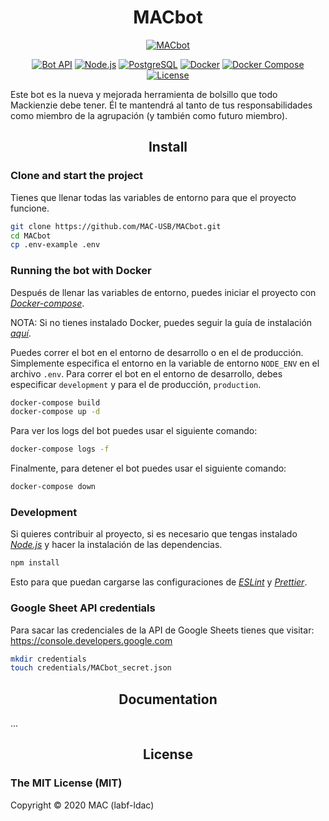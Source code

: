 <h1 align="center">MACbot</h1>

<div align="center">

[![MACbot](https://img.shields.io/badge/MACbot-v2.0-0088cc?style=flat-square&logo=github)](https://telegram.me/mac_usb_bot)

[![Bot API](https://img.shields.io/badge/Bot%20API-v6.7-0088cc?style=flat-square&logo=telegram)](https://core.telegram.org/bots/api)
[![Node.js](https://img.shields.io/badge/Node.js-v18-43853D?style=flat-square&logo=node.js&logoColor=white)](https://nodejs.org/es/)
[![PostgreSQL](https://img.shields.io/badge/PostgreSQL-v15-336791?style=flat-square&logo=postgresql&logoColor=white)](https://www.postgresql.org/)
[![Docker](https://img.shields.io/badge/Docker-2496ED?style=flat-square&logo=docker&logoColor=white)](https://www.docker.com/)
[![Docker Compose](https://img.shields.io/badge/Docker%20Compose-2496ED?style=flat-square&logo=docker&logoColor=white)](https://github.com/docker/compose)
[![License](https://img.shields.io/badge/License-MIT-0088cc?style=flat-square&logo=github)](https://github.com/MAC-USB/MACbot/blob/master/LICENSE)

</div>

Este bot es la nueva y mejorada herramienta de bolsillo que todo Mackienzie debe tener. Él te mantendrá al tanto de tus responsabilidades como miembro de la agrupación (y también como futuro miembro).

<h2 align='center'>Install</h2>

### **Clone and start the project**

Tienes que llenar todas las variables de entorno para que el proyecto funcione.

```bash
git clone https://github.com/MAC-USB/MACbot.git
cd MACbot
cp .env-example .env
```

### **Running the bot with Docker**

Después de llenar las variables de entorno, puedes iniciar el proyecto con [_Docker-compose_](https://github.com/docker/compose).

NOTA: Si no tienes instalado Docker, puedes seguir la guía de instalación [_aquí_](https://docs.docker.com/get-docker/).

Puedes correr el bot en el entorno de desarrollo o en el de producción. Simplemente especifica el entorno en la variable de entorno `NODE_ENV` en el archivo `.env`. Para correr el bot en el entorno de desarrollo, debes especificar `development` y para el de producción, `production`.

```bash
docker-compose build
docker-compose up -d
```

Para ver los logs del bot puedes usar el siguiente comando:

```bash
docker-compose logs -f
```

Finalmente, para detener el bot puedes usar el siguiente comando:

```bash
docker-compose down
```

### **Development**

Si quieres contribuir al proyecto, si es necesario que tengas instalado [_Node.js_](https://nodejs.org/es/) y hacer la instalación de las dependencias.

```bash
npm install
```

Esto para que puedan cargarse las configuraciones de [_ESLint_](https://eslint.org/) y [_Prettier_](https://prettier.io/).

### **Google Sheet API credentials**

Para sacar las credenciales de la API de Google Sheets tienes que visitar: https://console.developers.google.com

```bash
mkdir credentials
touch credentials/MACbot_secret.json
```

<h2 align='center'>Documentation</h2>

...

<h2 align='center'>License</h2>

### **The MIT License (MIT)**

Copyright © 2020 MAC (labf-ldac)
